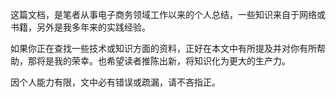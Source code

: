 这篇文档，是笔者从事电子商务领域工作以来的个人总结，一些知识来自于网络或书籍，另外是我多年来的实践经验。

如果你正在查找一些技术或知识方面的资料，正好在本文中有所提及并对你有所帮助，那将是我的荣幸。也希望读者推陈出新，将知识化为更大的生产力。

因个人能力有限，文中必有错误或疏漏，请不吝指正。

